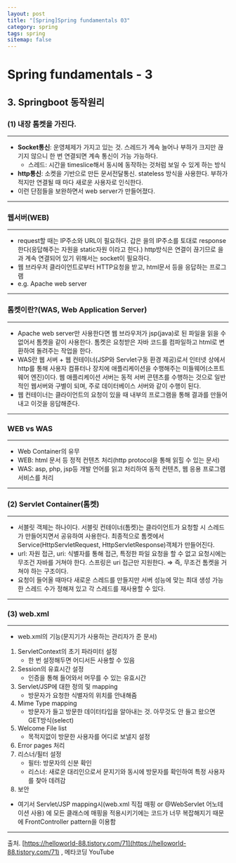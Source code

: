 ```yaml
---
layout: post
title: "[Spring]Spring fundamentals 03"
category: spring
tags: spring
sitemap: false
---
```

# Spring fundamentals - 3

## 3. Springboot 동작원리

### (1) 내장 톰켓을 가진다.

---

- **Socket통신**: 운영체제가 가지고 있는 것. 스레드가 계속 늘어나 부하가 크지만 끊기지 않으니 한 번 연결되면 계속 통신이 가능 가능하다.
    - 스레드: 시간을 timeslice해서 동시에 동작하는 것처럼 보일 수 있게 하는 방식
- **http통신**: 소켓을 기반으로 만든 문서전달통신. stateless 방식을 사용한다. 부하가 적지만 연결될 때 마다 새로운 사용자로 인식한다.
- 이런 단점들을 보완하면서 web server가 만들어졌다.

---

### 웹서버(WEB)

---

- request할 때는 IP주소와 URL이 필요하다. 갑은 을의 IP주소를 토대로 response한다(응답해주는 자원을 static자원 이라고 한다.) http방식은 연결이 끊기므로 을과 계속 연결되어 있기 위해서는 socket이 필요하다.
- 웹 브라우저 클라이언트로부터 HTTP요청을 받고, html문서 등을 응답하는 프로그램
- e.g. Apache web server

---

### 톰켓이란?(WAS, Web Application Server)

---

- Apache web server만 사용한다면 웹 브라우저가 jsp(java)로 된 파일을 읽을 수 없어서 톰켓을 같이 사용한다. 톰켓은 요청받은 자바 코드를 컴파일하고 html로 변환하여 돌려주는 작업을 한다.
- WAS란 웹 서버 + 웹 컨테이너(JSP와 Servlet구동 환경 제공)로서 인터넷 상에서 http를 통해 사용자 컴퓨터나 장치에 애플리케이션을 수행해주는 미들웨어(소프트웨어 엔진)이다. 웹 애플리케이션 서버는 동적 서버 콘텐츠를 수행하는 것으로 일반적인 웹서버와 구별이 되며, 주로 데이터베이스 서버와 같이 수행이 된다.
- 웹 컨테이너는 클라이언트의 요청이 있을 때 내부의 프로그램을 통해 결과를 만들어내고 이것을 응답해준다.

---

### WEB vs WAS

---

- Web Container의 유무
- WEB: html 문서 등 정적 컨텐츠 처리(http protocol을 통해 읽힐 수 있는 문서)
- WAS: asp, php, jsp등 개발 언어를 읽고 처리하여 동적 컨텐츠, 웹 응용 프로그램 서비스를 처리

---

### (2) Servlet Container(톰켓)

---

- 서블릿 객체는 하나이다. 서블릿 컨테이너(톰켓)는 클라이언트가 요청할 시 스레드가 만들어지면서 공유하여 사용한다. 최종적으로 톰켓에서 Service(HttpServletRequest, HttpServletResponse)객체가 만들어진다.
- url: 자원 접근, uri: 식별자를 통해 접근, 특정한 파일 요청을 할 수 없고 요청시에는 무조건 자바를 거쳐야 한다. 스프링은 uri 접근만 지원한다. ⇒ 즉, 무조건 톰켓을 거쳐야 하는 구조이다.
- 요청이 들어올 때마다 새로운 스레드를 만들지만 서버 성능에 맞는 최대 생성 가능한 스레드 수가 정해져 있고 각 스레드를 재사용할 수 있다.

---

### (3) web.xml

---

- web.xml의 기능(문지기가 사용하는 관리자가 준 문서)
1. ServletContext의 초기 파라미터 설정
    - 한 번 설정해두면 어디서든 사용할 수 있음
2. Session의 유효시간 설정
    - 인증을 통해 들어와서 머무를 수 있는 유효시간
3. Servlet/JSP에 대한 정의 및 mapping
    - 방문자가 요청한 식별자의 위치를 안내해줌
4. Mime Type mapping
    - 방문자가 들고 방문한 데이터타입을 알아내는 것. 아무것도 안 들고 왔으면 GET방식(select)
5. Welcome File list
    - 목적지없이 방문한 사용자를 어디로 보낼지 설정
6. Error pages 처리
7. 리스너/필터 설정
    - 필터: 방문자의 신분 확인
    - 리스너: 새로운 대리인으로서 문지기와 동시에 방문자를 확인하여 특정 사용자를 찾아 데려감
8. 보안
- 여기서 Servlet/JSP mapping시(web.xml 직접 매핑 or @WebServlet 어노테이션 사용) 에 모든 클래스에 매핑을 적용시키기에는 코드가 너무 복잡해지기 때문에 FrontController pattern을 이용함

---

 

출처. [https://helloworld-88.tistory.com/71](https://helloworld-88.tistory.com/71) , 메타코딩 YouTube